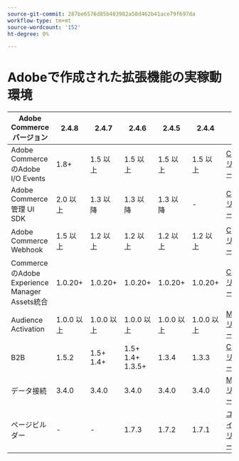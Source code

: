 ```yaml
---
source-git-commit: 287be6576d85b403982a50d462b41ace79f697da
workflow-type: tm+mt
source-wordcount: '152'
ht-degree: 0%

---
```

# Adobeで作成された拡張機能の実稼動環境


<table style="table-layout:auto">
  <thead>
    <tr>
      <th>Adobe Commerceバージョン</th>
      <th>2.4.8</th>
      <th>2.4.7</th>
      <th>2.4.6</th>
      <th>2.4.5</th>
      <th>2.4.4</th>
      <th></th>
    </tr>
  </thead>
  <tbody>
      <tr>
          <td>Adobe CommerceのAdobe I/O Events</td>
          <td>1.8+</td>
          <td>1.5 以上</td>
          <td>1.5 以上</td>
          <td>1.5 以上</td>
          <td>1.5 以上</td>
          <td>
              <a href="https://developer.adobe.com/commerce/extensibility/events/installation/">Composer</a><br/>
              <a href="https://developer.adobe.com/commerce/extensibility/events/release-notes/"> リリースノート </a><br/>
          </td>
      </tr>
      <tr>
          <td>Adobe Commerce管理 UI SDK</td>
          <td>2.0 以上</td>
          <td>1.3 以降</td>
          <td>1.3 以降</td>
          <td>1.3 以降</td>
          <td>-</td>
          <td>
              <a href="https://developer.adobe.com/commerce/extensibility/admin-ui-sdk/installation/">Composer</a><br/>
              <a href="https://developer.adobe.com/commerce/extensibility/admin-ui-sdk/release-notes/"> リリースノート </a><br/>
          </td>
      </tr>
      <tr>
          <td>Adobe Commerce Webhook</td>
          <td>1.5 以上</td>
          <td>1.2 以上</td>
          <td>1.2 以上</td>
          <td>1.2 以上</td>
          <td>1.2 以上</td>
          <td>
              <a href="https://developer.adobe.com/commerce/extensibility/webhooks/installation/">Composer</a><br/>
              <a href="https://developer.adobe.com/commerce/extensibility/webhooks/release-notes/"> リリースノート </a><br/>
          </td>
      </tr>
      <tr>
          <td>CommerceのAdobe Experience Manager Assets統合</td>
          <td>1.0.20+</td>
          <td>1.0.20+</td>
          <td>1.0.20+</td>
          <td>1.0.20+</td>
          <td>1.0.20+</td>
          <td>
              <a href="https://experienceleague.adobe.com/en/docs/commerce-admin/content-design/aem-asset-management/getting-started/aem-assets-configure-commerce">Composer</a><br/>
              <a href="https://experienceleague.adobe.com/en/docs/commerce-admin/content-design/aem-asset-management/aem-assets-release-notes"> リリースノート </a><br/>
          </td>
      </tr>
      <tr>
          <td>Audience Activation</td>
          <td>1.0.0 以上</td>
          <td>1.0.0 以上</td>
          <td>1.0.0 以上</td>
          <td>1.0.0 以上</td>
          <td>1.0.0 以上</td>
          <td>
              <a href="https://commercemarketplace.adobe.com/magento-audiences.html">Marketplace</a><br/>
              <a href="https://experienceleague.adobe.com/en/docs/commerce-admin/customers/audience-activation#release-notes"> リリースノート </a><br/>
          </td>
      </tr>
      <tr>
          <td>B2B</td>
          <td>1.5.2</td>
          <td>1.5+<br /> 1.4+</td>
          <td>1.5+<br /> 1.4+<br /> 1.3.5+</td>
          <td>1.3.4</td>
          <td>1.3.3</td>
          <td>
              <a href="https://experienceleague.adobe.com/en/docs/commerce-admin/b2b/install">Composer</a><br/>
              <a href="https://experienceleague.adobe.com/en/docs/commerce-admin/b2b/release-notes"> リリースノート </a><br/>
          </td>
      </tr>
      <tr>
          <td>データ接続</td>
          <td>3.4.0</td>
          <td>3.4.0</td>
          <td>3.4.0</td>
          <td>3.4.0</td>
          <td>3.4.0</td>
          <td>
              <a href="https://commercemarketplace.adobe.com/magento-experience-platform-connector.html">Marketplace</a><br/>
              <a href="https://experienceleague.adobe.com/en/docs/commerce/data-connection/release-notes"> リリースノート </a><br/>
          </td>
      </tr>
      <tr>
          <td>ページビルダー</td>
          <td>-</td>
          <td>-</td>
          <td>1.7.3</td>
          <td>1.7.2</td>
          <td>1.7.1</td>
          <td>
              <a href="https://experienceleague.adobe.com/en/docs/commerce-admin/page-builder/guide-overview"> ユーザーガイド </a><br/>
              <a href="https://experienceleague.adobe.com/en/docs/commerce-admin/page-builder/release-notes"> リリースノート </a><br/>
          </td>
      </tr>
  </tbody>
</table>
